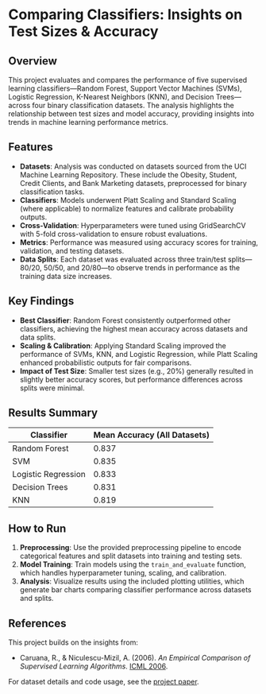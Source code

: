 # Comparing Classifiers: Insights on Test Sizes & Accuracy

## Overview
This project evaluates and compares the performance of five supervised learning classifiers—Random Forest, Support Vector Machines (SVMs), Logistic Regression, K-Nearest Neighbors (KNN), and Decision Trees—across four binary classification datasets. The analysis highlights the relationship between test sizes and model accuracy, providing insights into trends in machine learning performance metrics.

## Features
- **Datasets**: Analysis was conducted on datasets sourced from the UCI Machine Learning Repository. These include the Obesity, Student, Credit Clients, and Bank Marketing datasets, preprocessed for binary classification tasks.
- **Classifiers**: Models underwent Platt Scaling and Standard Scaling (where applicable) to normalize features and calibrate probability outputs.
- **Cross-Validation**: Hyperparameters were tuned using GridSearchCV with 5-fold cross-validation to ensure robust evaluations.
- **Metrics**: Performance was measured using accuracy scores for training, validation, and testing datasets.
- **Data Splits**: Each dataset was evaluated across three train/test splits—80/20, 50/50, and 20/80—to observe trends in performance as the training data size increases.

## Key Findings
- **Best Classifier**: Random Forest consistently outperformed other classifiers, achieving the highest mean accuracy across datasets and data splits.
- **Scaling & Calibration**: Applying Standard Scaling improved the performance of SVMs, KNN, and Logistic Regression, while Platt Scaling enhanced probabilistic outputs for fair comparisons.
- **Impact of Test Size**: Smaller test sizes (e.g., 20%) generally resulted in slightly better accuracy scores, but performance differences across splits were minimal.

## Results Summary
| **Classifier** | **Mean Accuracy (All Datasets)** |
|----------------|----------------------------------|
| Random Forest  | 0.837                            |
| SVM            | 0.835                            |
| Logistic Regression | 0.833                        |
| Decision Trees | 0.831                            |
| KNN            | 0.819                            |

## How to Run
1. **Preprocessing**: Use the provided preprocessing pipeline to encode categorical features and split datasets into training and testing sets.
2. **Model Training**: Train models using the `train_and_evaluate` function, which handles hyperparameter tuning, scaling, and calibration.
3. **Analysis**: Visualize results using the included plotting utilities, which generate bar charts comparing classifier performance across datasets and splits.

## References
This project builds on the insights from:
- Caruana, R., & Niculescu-Mizil, A. (2006). *An Empirical Comparison of Supervised Learning Algorithms*. [ICML 2006](https://doi.org/10.1145/1143844.1143865).

For dataset details and code usage, see the [project paper](https://github.com/kshtwr/Evaluating-Classifiers/blob/main/Final%20Paper%20-%20Comparing%20Classifiers.pdf).

